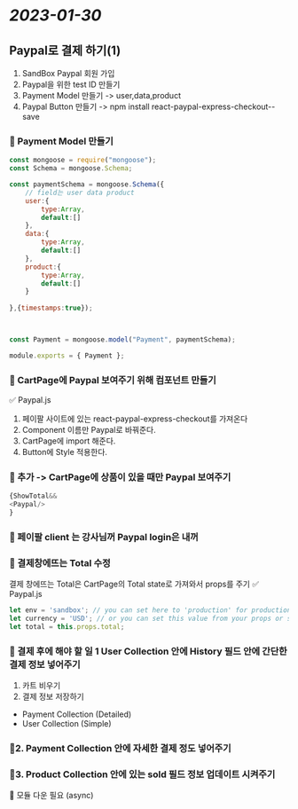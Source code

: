 # _2023-01-30_
## Paypal로 결제 하기(1)
1. SandBox Paypal 회원 가입 
2. Paypal을 위한 test ID 만들기
3. Payment Model 만들기 -> user,data,product
4. Paypal Button 만들기 -> npm install react-paypal-express-checkout--save

### 📌 Payment Model 만들기
```JavaScript
const mongoose = require("mongoose");
const Schema = mongoose.Schema;

const paymentSchema = mongoose.Schema({
    // field는 user data product
    user:{
        type:Array,
        default:[]
    },
    data:{
        type:Array,
        default:[]
    },
    product:{
        type:Array,
        default:[]
    }
 
},{timestamps:true});



const Payment = mongoose.model("Payment", paymentSchema);

module.exports = { Payment };

```
### 📌 CartPage에 Paypal 보여주기 위해 컴포넌트 만들기
✅ Paypal.js
1. 페이팔 사이트에 있는 react-paypal-express-checkout를 가져온다
2. Component 이름만 Paypal로 바꿔준다.
3. CartPage에 import 해준다.
4. Button에 Style 적용한다.

### 📌 추가 -> CartPage에 상품이 있을 때만 Paypal 보여주기
```JavaScript
{ShowTotal&&
<Paypal/>
}
```
### 📌 페이팔 client 는 강사님꺼 Paypal login은 내꺼

### 📌 결제창에뜨는 Total 수정
결제 창에뜨는 Total은 CartPage의 Total state로 가져와서 props를 주기
✅ Paypal.js
```JavaScript
let env = 'sandbox'; // you can set here to 'production' for production
let currency = 'USD'; // or you can set this value from your props or state
let total = this.props.total;
``` 
### 📌 결제 후에 해야 할 일 1 User Collection 안에 History 필드 안에 간단한 결제 정보 넣어주기
1. 카트 비우기
2. 결제 정보 저장하기
- Payment Collection (Detailed)
- User Collection (Simple)

### 📌2. Payment Collection 안에 자세한 결제 정도 넣어주기

### 📌3. Product Collection 안에 있는 sold 필드 정보 업데이트 시켜주기
🔔 모듈 다운 필요 (async)




